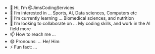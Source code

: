 - 👋 Hi, I’m @JimsCodingServices
- 👀 I’m interested in ... Sports, AI, Data sciences, Computers etc
- 🌱 I’m currently learning ... Biomedical sciences, and nutrition
- 💞️ I’m looking to collaborate on ... My coding skills, and work in the AI field more
- 📫 How to reach me ...
- 😄 Pronouns: ... He/ Him
- ⚡ Fun fact: ...

<!---
JimsCodingServices/JimsCodingServices is a ✨ special ✨ repository because its `README.md` (this file) appears on your GitHub profile.
You can click the Preview link to take a look at your changes.
--->
